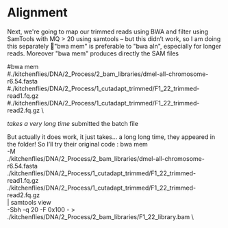 # Alignment 

Next, we're going to map our trimmed reads using BWA and filter using SamTools with MQ > 20 using samtools – but this didn’t work, so I am doing this separately "bwa mem" is preferable to "bwa aln",  especially for longer reads. Moreover "bwa mem" produces directly the SAM files 

 
#bwa mem \
#./kitchenflies/DNA/2_Process/2_bam_libraries/dmel-all-chromosome-r6.54.fasta \
#./kitchenflies/DNA/2_Process/1_cutadapt_trimmed/F1_22_trimmed-read1.fq.gz \
#./kitchenflies/DNA/2_Process/1_cutadapt_trimmed/F1_22_trimmed-read2.fq.gz \

*takes a very long time* submitted the batch file 

But actually it does work, it just takes… a long long time, they appeared in the folder!  So I’ll try their original code :
bwa mem \
-M \
./kitchenflies/DNA/2_Process/2_bam_libraries/dmel-all-chromosome-r6.54.fasta \
./kitchenflies/DNA/2_Process/1_cutadapt_trimmed/F1_22_trimmed-read1.fq.gz \
./kitchenflies/DNA/2_Process/1_cutadapt_trimmed/F1_22_trimmed-read2.fq.gz \
| samtools view \
-Sbh -q 20 -F 0x100 - > ./kitchenflies/DNA/2_Process/2_bam_libraries/F1_22_library.bam \
